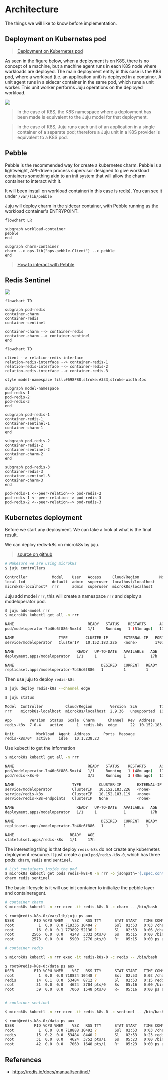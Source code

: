 # Architecture

The things we will like to know before implementation.

## Deployment on Kubernetes pod

> [Deployment on Kubernetes pod](https://juju.is/docs/olm/deployment-of-juju-agents#deployment-on-k8s-pod)

As seen in the figure below, when a deployment is on K8S, there is no concept of a machine, but a machine agent runs in each K8S node where workloads are deployed. The main deployment entity in this case is the K8S pod, where a workload (i.e. an application unit) is deployed in a container. A unit agent runs in a sidecar container in the same pod, which runs a unit worker. This unit worker performs Juju operations on the deployed workload.

![](./imgs/juju-deployment-on-Kubernetes-pod.png)

> In the case of K8S, the K8S namespace where a deployment has been made is equivalent to the Juju model for that deployment.

> In the case of K8S, Juju runs each unit of an application in a single container of a separate pod; therefore a Juju unit in a K8S provider is equivalent to a K8S pod.



## Pebble

Pebble is the recommended way for create a kubernetes charm.
Pebble is a lightweight, API-driven process supervisor designed to give workload containers something akin to an init system that will allow the charm container to interact with it.

It will been install on workload container(In this case is redis). You can see it under `/var/lib/pebble`

Juju will deploy charm in the sidecar container, with Pebble running as the workload container's ENTRYPOINT.

```mermaid
flowchart LR

subgraph workload-container
pebble
end

subgraph charm-container
charm --> ops-lib("ops.pebble.Client") --> pebble
end

```

> [How to interact with Pebble](https://juju.is/docs/sdk/interact-with-pebble)


## Redis Sentinel

![](./imgs/redis-sentinel.png)

```mermaid
flowchart TD

subgraph pod-redis
container-charm
container-redis
container-sentinel

container-charm --> container-redis
container-charm --> container-sentinel
end
```

```mermaid
flowchart TD

client --> relation-redis-interface
relation-redis-interface --> container-redis-1
relation-redis-interface --> container-redis-2
relation-redis-interface --> container-redis-3

style model-namespace fill:#698FB8,stroke:#333,stroke-width:4px

subgraph model-namespace
pod-redis-1
pod-redis-2
pod-redis-3
end

subgraph pod-redis-1
container-redis-1
container-sentinel-1
container-charm-1
end

subgraph pod-redis-2
container-redis-2
container-sentinel-2
container-charm-2
end

subgraph pod-redis-3
container-redis-3
container-sentinel-3
container-charm-3
end

pod-redis-1 <--peer-relation--> pod-redis-2
pod-redis-1 <--peer-relation--> pod-redis-3
pod-redis-2 <--peer-relation--> pod-redis-3
```

## Kubernetes deployment

Before we start any deployment. We can take a look at what is the final result.

We can deploy redis-k8s on microk8s by juju.


> [source on github](https://github.com/canonical/redis-k8s-operator)


```sh
# Makesure we are using microk8s 
$ juju controllers

Controller           Model    User   Access     Cloud/Region         Models  Nodes    HA  Version
local-lxd            default  admin  superuser  localhost/localhost       2      1  none  2.9.36.1  
microk8s-localhost*  rrr      admin  superuser  microk8s/localhost        2      1     -  2.9.36    
```


Juju add model `rrr`, this will create a namespace `rrr` and deploy a modeloperator pod.

```sh
$ juju add-model rrr
$ microk8s kubectl get all -n rrr

NAME                                 READY   STATUS    RESTARTS      AGE
pod/modeloperator-7b46c6f886-5mxt4   1/1     Running   1 (51m ago)   17h

NAME                    TYPE        CLUSTER-IP       EXTERNAL-IP   PORT(S)     AGE
service/modeloperator   ClusterIP   10.152.183.226   <none>        17071/TCP   17h

NAME                            READY   UP-TO-DATE   AVAILABLE   AGE
deployment.apps/modeloperator   1/1     1            1           17h

NAME                                       DESIRED   CURRENT   READY   AGE
replicaset.apps/modeloperator-7b46c6f886   1         1         1       17h
```


Then use juju to deploy `redis-k8s`

```sh
$ juju deploy redis-k8s --channel edge

$ juju status

Model  Controller          Cloud/Region        Version  SLA          Timestamp
rrr    microk8s-localhost  microk8s/localhost  2.9.36   unsupported  10:46:29+08:00

App        Version  Status  Scale  Charm      Channel  Rev  Address         Exposed  Message
redis-k8s  7.0.4    active      1  redis-k8s  edge      22  10.152.183.119  no       

Unit          Workload  Agent  Address      Ports  Message
redis-k8s/0*  active    idle   10.1.238.23         
```

Use kubectl to get the information

```sh
$ microk8s kubectl get all -n rrr

NAME                                 READY   STATUS    RESTARTS      AGE
pod/modeloperator-7b46c6f886-5mxt4   1/1     Running   1 (48m ago)   17h
pod/redis-k8s-0                      3/3     Running   3 (48m ago)   17h

NAME                          TYPE        CLUSTER-IP       EXTERNAL-IP   PORT(S)     AGE
service/modeloperator         ClusterIP   10.152.183.226   <none>        17071/TCP   17h
service/redis-k8s             ClusterIP   10.152.183.119   <none>        65535/TCP   17h
service/redis-k8s-endpoints   ClusterIP   None             <none>        <none>      17h

NAME                            READY   UP-TO-DATE   AVAILABLE   AGE
deployment.apps/modeloperator   1/1     1            1           17h

NAME                                       DESIRED   CURRENT   READY   AGE
replicaset.apps/modeloperator-7b46c6f886   1         1         1       17h

NAME                         READY   AGE
statefulset.apps/redis-k8s   1/1     17h
```

The interesting thing is that deploy `redis-k8s` do not create any kubernetes deployment resource.
It just create a pod `pod/redis-k8s-0`, which has three pods: `charm`, `redis` and `sentinel`.

```sh
# List containers inside the pod
$ microk8s kubectl get pods redis-k8s-0 -n rrr -o jsonpath='{.spec.containers[*].name}'
charm redis sentinel
```

The basic lifecycle is it will use init container to initialize the pebble layer and containeragent.

```sh
# container charm
$ microk8s kubectl -n rrr exec -it redis-k8s-0 -c charm -- /bin/bash            

$ root@redis-k8s-0:/var/lib/juju ps aux
USER         PID %CPU %MEM    VSZ   RSS TTY      STAT START   TIME COMMAND
root           1  0.0  0.0 719336 10404 ?        Ssl  02:53   0:03 /charm/bin/pebble run --http :38812 --verbose
root          16  0.0  0.1 773892 52136 ?        Sl   02:53   0:06 /charm/bin/containeragent unit --data-dir /var/lib/juju --append-env PATH=$PATH:/charm/bin --show-log --charm-modified-version 0
root        2565  0.0  0.0   4248  3332 pts/0    Ss   05:15   0:00 /bin/bash
root        2573  0.0  0.0   5900  2776 pts/0    R+   05:15   0:00 ps aux

# container redis

$ microk8s kubectl -n rrr exec -it redis-k8s-0 -c redis -- /bin/bash

$ root@redis-k8s-0:/data ps aux
USER         PID %CPU %MEM    VSZ   RSS TTY      STAT START   TIME COMMAND
root           1  0.0  0.0 718824 10448 ?        Ssl  02:53   0:02 /charm/bin/pebble run --create-dirs --hold --http :38813 --verbose
redis         14  0.1  0.0  53484  8712 ?        Sl   02:53   0:15 redis-server 0.0.0.0:6379
root          31  0.0  0.0   4624  3704 pts/0    Ss   05:16   0:00 /bin/bash
root          39  0.0  0.0   7060  1548 pts/0    R+   05:16   0:00 ps aux


# container sentinel

$ microk8s kubectl -n rrr exec -it redis-k8s-0 -c sentinel -- /bin/bash

$ root@redis-k8s-0:/data ps aux
USER         PID %CPU %MEM    VSZ   RSS TTY      STAT START   TIME COMMAND
root           1  0.0  0.0 718888 10492 ?        Ssl  02:53   0:03 /charm/bin/pebble run --create-dirs --hold --http :38814 --verbose
redis         15  0.2  0.0  53484  8440 ?        Sl   02:53   0:23 redis-server *:26379 [sentinel]
root          31  0.0  0.0   4624  3752 pts/1    Ss   05:23   0:00 /bin/bash
root          42  0.0  0.0   7060  1648 pts/1    R+   05:23   0:00 ps aux

```

## References

* https://redis.io/docs/manual/sentinel/
